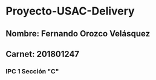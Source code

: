 # Proyecto-USAC-Delivery
## Nombre: Fernando Orozco Velásquez
## Carnet: 201801247
### IPC 1 Sección "C"
